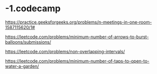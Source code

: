 # -1.codecamp
https://practice.geeksforgeeks.org/problems/n-meetings-in-one-room-1587115620/1#

https://leetcode.com/problems/minimum-number-of-arrows-to-burst-balloons/submissions/

https://leetcode.com/problems/non-overlapping-intervals/

https://leetcode.com/problems/minimum-number-of-taps-to-open-to-water-a-garden/
